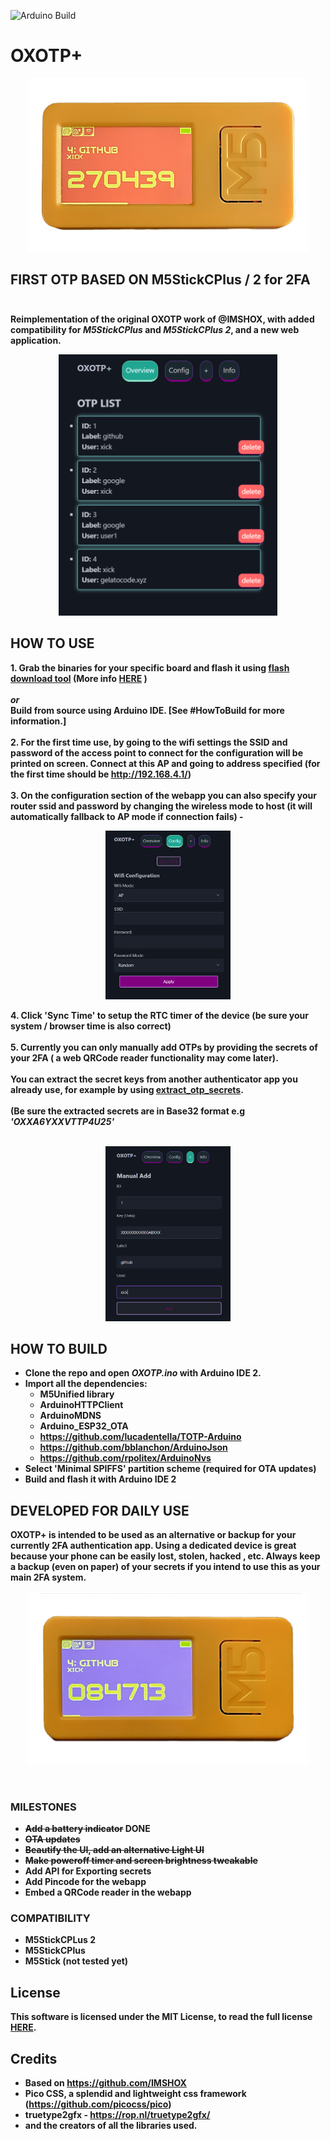![Arduino Build](https://github.com/yannguillon/OTPAuth-M5StickC/actions/workflows/ci.yml/badge.svg)

# OXOTP+

<p align="center"><img alt="PICTURE logo" src=".readme/img/oxotp-ss2.png" width="450"></p>

<b>FIRST OTP BASED ON M5StickCPlus / 2 for 2FA <br><br>
-------

Reimplementation of the original **OXOTP** work of @IMSHOX, with added compatibility for *M5StickCPlus* and *M5StickCPlus 2*, and a new web application.

<p align="center"><img alt="otps section" src=".readme/img/screenshot_otps.png" width="350"></p>


## HOW TO USE
**1.** Grab the binaries for your specific board and flash it using [flash download tool](https://www.espressif.com/en/support/download/other-tools) (More info [HERE](https://github.com/xick/OXOTP-plus/blob/master/HOW.md) ) <br> <br>
*or* <br>
Build from source using Arduino IDE. [See **#HowToBuild** for more information.] <br> <br>
**2.**  For the first time use, by going to the wifi settings the **SSID** and **password** of the access point to connect for the configuration will be printed on screen. Connect at this **AP** and going to address specified (for the first time should be **http://192.168.4.1/**) <br> <br>
**3.** On the **configuration** section of the webapp you can also specify your router ssid and password by changing the wireless mode to host (it will automatically fallback to AP mode if connection fails)
-<p align="center"><img alt="confituration section" src=".readme/img/screenshot_config.png" width="200"></p>
**4**. Click '**Sync Time**' to setup the RTC timer of the device (be sure your system / browser time is also correct) <br> <br>
**5.** Currently you can only manually add **OTPs** by providing the **secrets** of your 2FA ( a web QRCode reader functionality may come later). <br> <br>
You can extract the secret keys from another authenticator app you already use, for example by using [**extract_otp_secrets**](https://github.com/scito/extract_otp_secrets). <br> <br>
(Be sure the extracted secrets are in **Base32** format e.g *'OXXA6YXXVTTP4U25'* <br> <br>
<p align="center"><img alt="add section" src=".readme/img/screenshot_add.png" width="200"></p>

## HOW TO BUILD
 - Clone the repo and open *OXOTP.ino* with Arduino IDE 2.
 - Import all the dependencies: 
	 - M5Unified library
	 - ArduinoHTTPClient
	 - ArduinoMDNS
  	- Arduino_ESP32_OTA
	 - https://github.com/lucadentella/TOTP-Arduino
	 - https://github.com/bblanchon/ArduinoJson
	 - https://github.com/rpolitex/ArduinoNvs
- Select 'Minimal SPIFFS' partition scheme (required for OTA updates) 
- Build and flash it with Arduino IDE 2

## DEVELOPED FOR DAILY USE
OXOTP+ is intended to be used as an alternative or backup for your currently 2FA authentication app. Using a dedicated device is great because your phone can be easily lost, stolen, hacked , etc. 
Always keep a backup (even on paper) of your secrets if you intend to use this as your main 2FA system.
<br>
<p align="center"><img alt="PICTURE logo" src=".readme/img/oxotp-ss1.png" width="450"></p>
<br>

### MILESTONES
 - ~~Add a battery indicator~~ DONE
 - ~~OTA updates~~  
 - ~~Beautify the UI, add an alternative Light UI~~ 
 - ~~Make poweroff timer and screen brightness tweakable~~ 
 - Add API for Exporting secrets 
 - Add **Pincode** for the webapp
 - Embed a **QRCode** reader in the webapp

### COMPATIBILITY
- M5StickCPLus 2
- M5StickCPlus
- M5Stick (not tested yet)

## License 
This software is licensed under the MIT License, to read the full license <a href="LICENSE" target="_blank">HERE</a>.

## Credits
- Based on https://github.com/IMSHOX
- Pico CSS, a splendid and lightweight css framework (https://github.com/picocss/pico)
- truetype2gfx - https://rop.nl/truetype2gfx/
- and the creators of all the libraries used.

